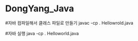 # DongYang_Java

#자바 컴파일해서 클래스 파일로 만들기
javac -cp .  Hellowrold.java

#자바 실행
java -cp . Helloworld.java
